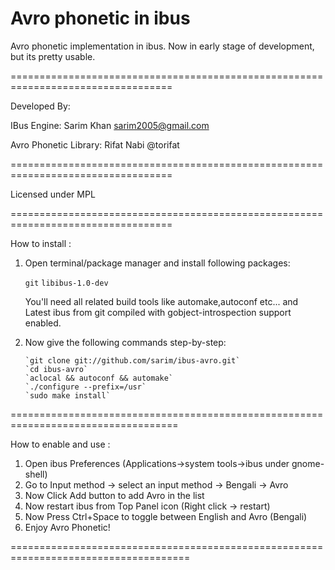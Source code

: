 # Avro phonetic in ibus
Avro phonetic implementation in ibus.
Now in early stage of development, but its pretty usable.

==================================================================================

Developed By:
 
IBus Engine: Sarim Khan <sarim2005@gmail.com>

Avro Phonetic Library: Rifat Nabi @torifat

==================================================================================

Licensed under MPL

==================================================================================

How to install :

 1. Open terminal/package manager and install following packages:

	`git`
	`libibus-1.0-dev`
	
    You'll need all related build tools like automake,autoconf etc...
    and Latest ibus from git compiled with gobject-introspection support enabled.

 2. Now give the following commands step-by-step:

		`git clone git://github.com/sarim/ibus-avro.git`
		`cd ibus-avro`
		`aclocal && autoconf && automake`
		`./configure --prefix=/usr`
		`sudo make install`

===================================================================================

How to enable and use :

 1. Open ibus Preferences (Applications->system tools->ibus under gnome-shell)
 2. Go to Input method -> select an input method -> Bengali -> Avro
 3. Now Click Add button to add Avro in the list
 4. Now restart ibus from Top Panel icon (Right click -> restart)
 5. Now Press Ctrl+Space to toggle between English and Avro (Bengali)
 6. Enjoy Avro Phonetic!

=====================================================================================
